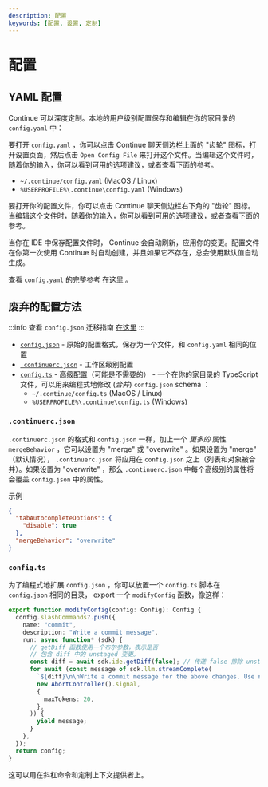 ```yaml
---
description: 配置
keywords: [配置, 设置, 定制]
---
```


# 配置

## YAML 配置

Continue 可以深度定制。本地的用户级别配置保存和编辑在你的家目录的 `config.yaml` 中：

要打开 `config.yaml` ，你可以点击 Continue 聊天侧边栏上面的 "齿轮" 图标，打开设置页面，然后点击 `Open Config File` 来打开这个文件。当编辑这个文件时，随着你的输入，你可以看到可用的选项建议，或者查看下面的参考。

- `~/.continue/config.yaml` (MacOS / Linux)
- `%USERPROFILE%\.continue\config.yaml` (Windows)

要打开你的配置文件，你可以点击 Continue 聊天侧边栏右下角的 "齿轮" 图标。当编辑这个文件时，随着你的输入，你可以看到可用的选项建议，或者查看下面的参考。

当你在 IDE 中保存配置文件时， Continue 会自动刷新，应用你的变更。配置文件在你第一次使用 Continue 时自动创建，并且如果它不存在，总会使用默认值自动生成。

查看 `config.yaml` 的完整参考 [在这里](../../reference.md) 。

## 废弃的配置方法

:::info
查看 `config.json` 迁移指南 [在这里](../../yaml-migration.md)
:::

- [`config.json`](../../reference.md) - 原始的配置格式，保存为一个文件，和 `config.yaml` 相同的位置
- [`.continuerc.json`](#continuercjson) - 工作区级别配置
- [`config.ts`](#configts) - 高级配置（可能是不需要的） - 一个在你的家目录的 TypeScript 文件，可以用来编程式地修改 (_合并_) `config.json` schema ：
  - `~/.continue/config.ts` (MacOS / Linux)
  - `%USERPROFILE%\.continue\config.ts` (Windows)

### `.continuerc.json`

`.continuerc.json` 的格式和 `config.json` 一样，加上一个 _更多的_ 属性 `mergeBehavior` ，它可以设置为 "merge" 或 "overwrite" 。如果设置为 "merge" （默认情况）， `.continuerc.json` 将应用在 `config.json` 之上（列表和对象被合并）。如果设置为 "overwrite" ，那么 `.continuerc.json` 中每个高级别的属性将会覆盖 `config.json` 中的属性。

示例

```json title=".continuerc.json"
{
  "tabAutocompleteOptions": {
    "disable": true
  },
  "mergeBehavior": "overwrite"
}
```

### `config.ts`

为了编程式地扩展 `config.json` ，你可以放置一个 `config.ts` 脚本在 `config.json` 相同的目录， export 一个 `modifyConfig` 函数，像这样：

```ts title="config.ts"
export function modifyConfig(config: Config): Config {
  config.slashCommands?.push({
    name: "commit",
    description: "Write a commit message",
    run: async function* (sdk) {
      // getDiff 函数使用一个布尔参数，表示是否
      // 包含 diff 中的 unstaged 变更。
      const diff = await sdk.ide.getDiff(false); // 传递 false 排除 unstaged 变更
      for await (const message of sdk.llm.streamComplete(
        `${diff}\n\nWrite a commit message for the above changes. Use no more than 20 tokens to give a brief description in the imperative mood (e.g. 'Add feature' not 'Added feature'):`,
        new AbortController().signal,
        {
          maxTokens: 20,
        },
      )) {
        yield message;
      }
    },
  });
  return config;
}
```

这可以用在斜杠命令和定制上下文提供者上。
